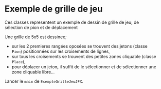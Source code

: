 # Exemple de grille de jeu

Ces classes representent un exemple de dessin de grille de jeu, de sélection de pion et de déplacement

Une grille de 5x5 est dessinee; 
- sur les 2 premieres rangées oposées se trouvent des jetons (classe `Pion`) positionnées sur les croisements de lignes,
- sur tous les croisements se trouvent des petites zones cliquable (classe `Place`),
- pour déplacer un jeton, il suffit de le sélectionner et de sélectionner une zone cliquable libre...

Lancer le `main` de `ExempleGrilleJeuJFX`.
